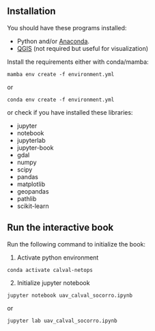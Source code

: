 ## Installation

You should have these programs installed:

* Python and/or [Anaconda](https://www.anaconda.com/download/success). 
* [QGIS](https://qgis.org/en/site/forusers/download.html) (not required but useful for visualization)

Install the requirements either with conda/mamba:

`mamba env create -f environment.yml`

or

`conda env create -f environment.yml`

or check if you have installed these libraries:

- jupyter
- notebook
- jupyterlab
- jupyter-book
- gdal
- numpy
- scipy
- pandas
- matplotlib
- geopandas
- pathlib
- scikit-learn

## Run the interactive book
Run the following command to initialize the book:

1. Activate python environment 

`conda activate calval-netops`

2. Initialize jupyter notebook
  
`jupyter notebook uav_calval_socorro.ipynb`

or 

`jupyter lab uav_calval_socorro.ipynb`
